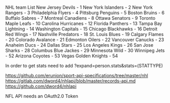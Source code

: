 NHL team List
    New Jersey Devils - 1
    New York Islanders - 2
    New York Rangers - 3
    Philadelphia Flyers - 4
    Pittsburg Penguins - 5
    Boston Bruins - 6
    Buffalo Sabres - 7
    Montreal Canadiens - 8
    Ottawa Senators - 9
    Toronto Maple Leafs - 10
    Carolina Hurricanes - 12
    Florida Panthers - 13
    Tampa Bay Lightning - 14
    Washington Capitals - 15
    Chicago Blackhawks - 16
    Detroit Red Wings - 17
    Nashville Predators - 18
    St. Louis Blues - 19
    Calgary Flames - 20
    Colorado Avalance - 21
    Edmonton Oilers - 22
    Vancouver Canucks - 23
    Anaheim Ducs - 24
    Dallas Stars - 25
    Los Angeles Kings - 26
    San Jose Sharks - 28
    Columbus Blue Jackes - 29
    Minnesota Wild - 30
    Winnipeg Jets - 52
    Arizona Coyotes - 53
    Vegas Golden Knights - 54

In order to get stats need to add ?expand=person.stats&stats=(STATTYPE)

https://github.com/erunion/sport-api-specifications/tree/master/nhl
https://gitlab.com/dword4/nhlapi/blob/master/records-api.md
https://github.com/dword4/nhlapi





NFL API
    needs an OAuth2.0 Token